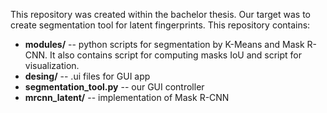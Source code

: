 This repository was created within the bachelor thesis. Our target was to create segmentation tool for latent fingerprints.
This repository contains:
- **modules/** -- python scripts for segmentation by K-Means and Mask R-CNN. It also contains script for computing masks IoU and script for visualization.
- **desing/**  -- .ui files for GUI app
- **segmentation_tool.py** -- our GUI controller
- **mrcnn_latent/** -- implementation of Mask R-CNN
